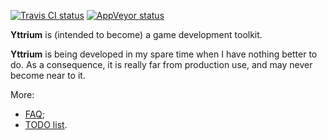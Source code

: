 [![Travis CI status](https://travis-ci.org/blagodarin/yttrium.svg?branch=master)](https://travis-ci.org/blagodarin/yttrium)
[![AppVeyor status](https://ci.appveyor.com/api/projects/status/v3pco3lbvp2y4r9b/branch/master?svg=true)](https://ci.appveyor.com/project/blagodarin/yttrium/branch/master)

**Yttrium** is (intended to become) a game development toolkit.

**Yttrium** is being developed in my spare time when I have nothing better to do. As a consequence, it is really far from production use, and may never become near to it.

More:
* [FAQ](doc/faq.md);
* [TODO list](doc/todo.md).
